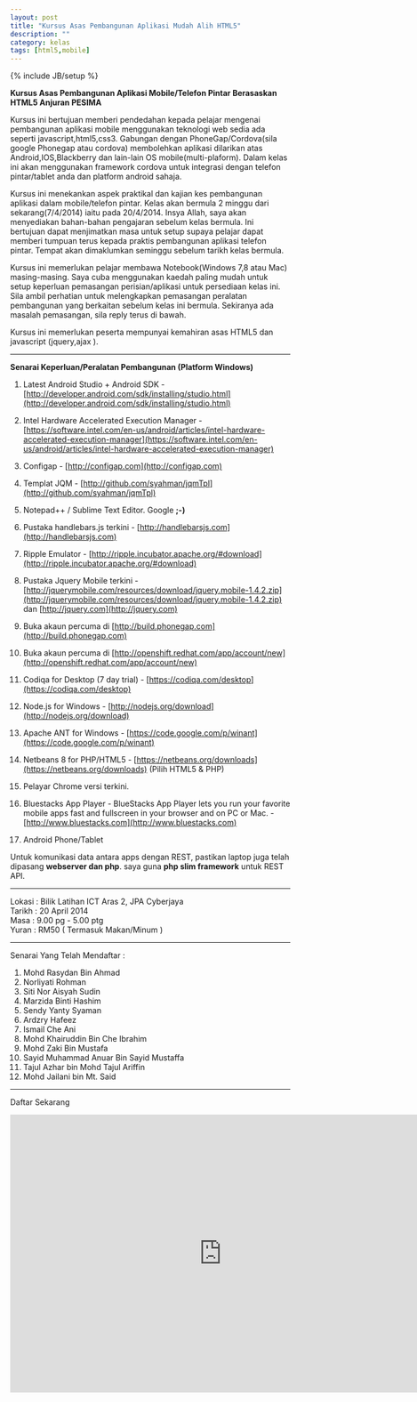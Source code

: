 ```yaml
---
layout: post
title: "Kursus Asas Pembangunan Aplikasi Mudah Alih HTML5"
description: ""
category: kelas
tags: [html5,mobile]
---
```

{% include JB/setup %}

**Kursus Asas Pembangunan Aplikasi Mobile/Telefon Pintar Berasaskan HTML5 Anjuran PESIMA**

Kursus ini bertujuan memberi pendedahan kepada pelajar mengenai pembangunan aplikasi mobile menggunakan teknologi web sedia ada seperti javascript,html5,css3. Gabungan dengan PhoneGap/Cordova(sila google Phonegap atau cordova) membolehkan aplikasi dilarikan atas Android,IOS,Blackberry dan lain-lain OS mobile(multi-plaform). Dalam kelas ini akan menggunakan framework cordova untuk integrasi dengan telefon pintar/tablet anda dan platform android sahaja.

Kursus ini menekankan aspek praktikal dan kajian kes pembangunan aplikasi dalam mobile/telefon pintar. Kelas akan bermula 2 minggu dari sekarang(7/4/2014) iaitu pada 20/4/2014. Insya Allah, saya akan menyediakan bahan-bahan pengajaran sebelum kelas bermula. Ini bertujuan dapat menjimatkan masa untuk setup supaya pelajar dapat memberi tumpuan terus kepada praktis pembangunan aplikasi telefon pintar. Tempat akan dimaklumkan seminggu sebelum tarikh kelas bermula.

Kursus ini memerlukan pelajar membawa Notebook(Windows 7,8 atau Mac) masing-masing. Saya cuba menggunakan kaedah paling mudah untuk setup keperluan pemasangan perisian/aplikasi untuk persediaan kelas ini. Sila ambil perhatian untuk melengkapkan pemasangan peralatan pembangunan yang berkaitan sebelum kelas ini bermula. Sekiranya ada masalah pemasangan, sila reply terus di bawah. 

Kursus ini memerlukan peserta mempunyai kemahiran asas HTML5 dan javascript (jquery,ajax ). 

---

**Senarai Keperluan/Peralatan Pembangunan (Platform Windows)**

1. Latest Android Studio + Android SDK - [http://developer.android.com/sdk/installing/studio.html](http://developer.android.com/sdk/installing/studio.html)
2. Intel Hardware Accelerated Execution Manager - [https://software.intel.com/en-us/android/articles/intel-hardware-accelerated-execution-manager](https://software.intel.com/en-us/android/articles/intel-hardware-accelerated-execution-manager)
3. Configap - [http://configap.com](http://configap.com)
4. Templat JQM - [http://github.com/syahman/jqmTpl](http://github.com/syahman/jqmTpl)
5. Notepad++ / Sublime Text Editor. Google **;-)**
6. Pustaka handlebars.js terkini - [http://handlebarsjs.com](http://handlebarsjs.com)
7. Ripple Emulator - [http://ripple.incubator.apache.org/#download](http://ripple.incubator.apache.org/#download)
8. Pustaka Jquery Mobile terkini - [http://jquerymobile.com/resources/download/jquery.mobile-1.4.2.zip](http://jquerymobile.com/resources/download/jquery.mobile-1.4.2.zip) dan [http://jquery.com](http://jquery.com)
9. Buka akaun percuma di [http://build.phonegap.com](http://build.phonegap.com)
10. Buka akaun percuma di [http://openshift.redhat.com/app/account/new](http://openshift.redhat.com/app/account/new)
11. Codiqa for Desktop (7 day trial) - [https://codiqa.com/desktop](https://codiqa.com/desktop)
12. Node.js for Windows - [http://nodejs.org/download](http://nodejs.org/download)
13. Apache ANT for Windows - [https://code.google.com/p/winant](https://code.google.com/p/winant)
14. Netbeans 8 for PHP/HTML5 - [https://netbeans.org/downloads](https://netbeans.org/downloads) (Pilih HTML5 & PHP)
15. Pelayar Chrome versi terkini.  
16. Bluestacks App Player - BlueStacks App Player lets you run your favorite  
    mobile apps fast and fullscreen in your browser and on PC or Mac. - [http://www.bluestacks.com](http://www.bluestacks.com)

17. Android Phone/Tablet

Untuk komunikasi data antara apps dengan REST, pastikan laptop juga telah dipasang **webserver dan php**. saya guna **php slim framework** untuk REST API.


---

Lokasi : Bilik Latihan ICT Aras 2, JPA Cyberjaya  
Tarikh : 20 April 2014   
Masa   : 9.00 pg - 5.00 ptg   
Yuran  : RM50 ( Termasuk Makan/Minum )  

---

Senarai Yang Telah Mendaftar : 

1. Mohd Rasydan Bin Ahmad  
2. Norliyati Rohman  
3. Siti Nor Aisyah Sudin  
4. Marzida Binti Hashim  
5. Sendy Yanty Syaman  
6. Ardzry Hafeez 
7. Ismail Che Ani
8. Mohd Khairuddin Bin Che Ibrahim
9. Mohd Zaki Bin Mustafa
10. Sayid Muhammad Anuar Bin Sayid Mustaffa
11. Tajul Azhar bin Mohd Tajul Ariffin
12. Mohd Jailani bin Mt. Said


---

Daftar Sekarang  

<iframe src="https://docs.google.com/forms/d/17LvjvBfjrWLXKuRHhFouvI0tIRjZjdh-Qutc9f0MXSs/viewform?embedded=true" width="760" height="500" frameborder="0" marginheight="0" marginwidth="0">Loading...</iframe>




